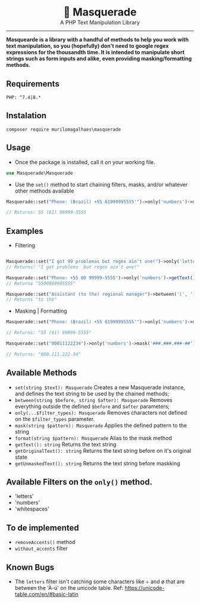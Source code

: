 
<div style="text-align: center">
<h1 style="margin-bottom: 2px">🦝 Masquerade</h1> 
<span>A PHP Text Manipulation Library</span>
</div>

<hr>

**Masquearde is a library with a handful of methods to help you work with text manipulation, so you (hopefully) don't need to google regex expressions for the thousandth time. It is intended to manipulate short strings such as form inputs and alike, even providing masking/formatting methods.**



## Requirements
`PHP: ^7.4|8.*`
  
## Instalation
 `composer require murilomagalhaes\masquerade`

## Usage
- Once the package is installed, call it on your working file. 
``` php
use Masquerade\Masquerade
```
- Use the `set()` method to start chaining filters, masks, and/or whatever other methods available
``` php
Masquerade::set("Phone: (Brazil) +55 61999995555'")->only('numbers')->mask('## (##) #####-####')->getText();

// Returns: 55 (61) 99999-5555
```

## Examples

- Filtering
``` php

Masquerade::set("I got 99 problemas but regex ain't one!")->only('letters', 'whitespaces')->getText();
// Returns: "I got problems  but regex ain't one!"

Masquerade::set("Phone: +55 00 99999-5555")->only('numbers')->getText();
// Returns "5500999995555"

Masquerade::set("Assistant (to the) regional manager")->between('(', ')')->getText();
// Returns "to the"
```


- Masking | Formatting 
``` php
Masquerade::set("Phone: (Brazil) +55 61999995555'")->only('numbers')->mask('## (##) #####-####')->getText();

// Returns: "55 (61) 99999-5555"

Masquerade::set("00011122234")->only('numbers')->mask('###.###.###-##')->getText();

// Returns: "000.111.222-34"
```



## Available Methods
- `set(string $text): Masquerade` Creates a new Masquerade instance, and defines the text string to be used by the chained methods;
- `between(string $before, string $after): Masquerade` Removes everything outside the defined `$before` and `$after` parameters;
- `only(...$filter_types): Masquerade` Removes characters not defined on the `$filter_types` parameter. 
- `mask(string $pattern): Masquerade` Applies the defined pattern to the string
- `format(string $pattern): Masquerade` Alias to the mask method
- `getText(): string` Returns the text string
- `getOriginalText(): string` Returns the text string before on it's original state
- `getUnmaskedText(): string` Returns the text string before maskking


## Available Filters on the `only()` method.
- 'letters'
- 'numbers'
- 'whitespaces'




## To de implemented
- `removeAccents()` method
- `without_accents` filter

## Known Bugs
- The `letters` filter isn't catching some characters like ÷ and ø that are between the 'À-ú' on the unicode table. Ref: https://unicode-table.com/en/#basic-latin
